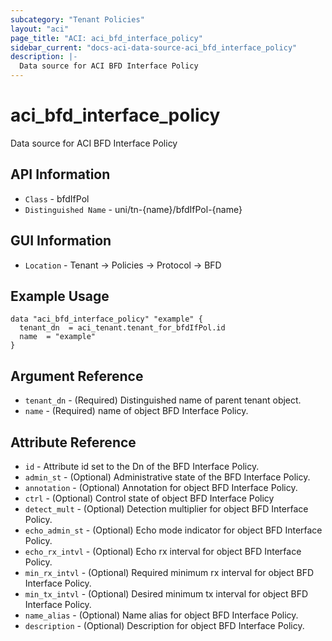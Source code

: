 ```yaml
---
subcategory: "Tenant Policies"
layout: "aci"
page_title: "ACI: aci_bfd_interface_policy"
sidebar_current: "docs-aci-data-source-aci_bfd_interface_policy"
description: |-
  Data source for ACI BFD Interface Policy
---
```


# aci_bfd_interface_policy #
Data source for ACI BFD Interface Policy

## API Information ##
* `Class` - bfdIfPol
* `Distinguished Name` - uni/tn-{name}/bfdIfPol-{name}

## GUI Information ##
* `Location` - Tenant -> Policies -> Protocol -> BFD

## Example Usage ##

```hcl
data "aci_bfd_interface_policy" "example" {
  tenant_dn  = aci_tenant.tenant_for_bfdIfPol.id
  name  = "example"
}
```

## Argument Reference ##
* `tenant_dn` - (Required) Distinguished name of parent tenant object.
* `name` - (Required) name of object BFD Interface Policy.

## Attribute Reference
* `id` - Attribute id set to the Dn of the BFD Interface Policy.
* `admin_st` - (Optional) Administrative state of the BFD Interface Policy.
* `annotation` - (Optional) Annotation for object BFD Interface Policy.
* `ctrl` - (Optional) Control state of object BFD Interface Policy
* `detect_mult` - (Optional) Detection multiplier for object BFD Interface Policy.
* `echo_admin_st` - (Optional) Echo mode indicator for object BFD Interface Policy.
* `echo_rx_intvl` - (Optional) Echo rx interval for object BFD Interface Policy.
* `min_rx_intvl` - (Optional) Required minimum rx interval for object BFD Interface Policy.
* `min_tx_intvl` - (Optional) Desired minimum tx interval for object BFD Interface Policy.
* `name_alias` - (Optional) Name alias for object BFD Interface Policy.
* `description` - (Optional) Description for object BFD Interface Policy.
